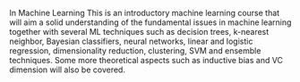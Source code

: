In Machine Learning This is an introductory machine learning course that will aim a solid understanding of the fundamental issues in machine learning together with several ML techniques such as decision trees, k-nearest neighbor, Bayesian classifiers, neural networks, linear and logistic regression, dimensionality reduction, clustering, SVM and ensemble techniques. Some more theoretical aspects such as inductive bias and VC dimension will also be covered.
